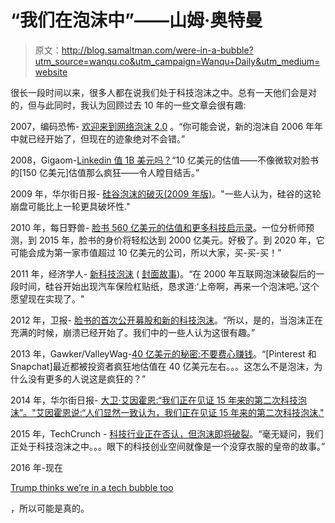 # “我们在泡沫中”——山姆·奥特曼

> 原文：<http://blog.samaltman.com/were-in-a-bubble?utm_source=wanqu.co&utm_campaign=Wanqu+Daily&utm_medium=website>

很长一段时间以来，很多人都在说我们处于科技泡沫之中。总有一天他们会是对的，但与此同时，我认为回顾过去 10 年的一些文章会很有趣:

2007，编码恐怖- [欢迎来到网络泡沫 2.0](https://blog.codinghorror.com/welcome-to-dot-com-bubble-20/) 。“你可能会说，新的泡沫自 2006 年年中就已经开始了，但现在的迹象绝对不会错。”

2008，Gigaom-[Linkedin 值 1B 美元吗？](https://gigaom.com/2008/06/17/is-linkedin-worth-1-billion/)“10 亿美元的估值——不像微软对脸书的[150 亿美元]估值那么疯狂——令人瞠目结舌。”

2009 年，华尔街日报- [硅谷泡沫的破灭(2009 年版)](http://blogs.wsj.com/independentstreet/2009/02/12/the-bursting-of-the-silicon-valley-bubble-2009-edition/)。"一些人认为，硅谷的这轮崩盘可能比上一轮更具破坏性."

2010 年，每日野兽- [脸书 560 亿美元的估值和更多科技启示录](http://www.thedailybeast.com/articles/2010/12/17/facebooks-56-billion-valuation-and-more-signs-of-the-tech-apocalypse.html)。一位分析师预测，到 2015 年，脸书的身价将轻松达到 2000 亿美元。好极了。到 2020 年，它可能会成为第一家市值超过 10 亿美元的公司，所以大家，买-买-买！”

2011 年，经济学人- [新科技泡沫](http://www.economist.com/node/18681576) ( [封面故事](http://www.economist.com/printedition/2011-05-14))。“在 2000 年互联网泡沫破裂后的一段时间，硅谷开始出现汽车保险杠贴纸，恳求道:‘上帝啊，再来一个泡沫吧。’这个愿望现在实现了。"

2012 年，卫报- [脸书的首次公开募股和新的科技泡沫](http://www.theguardian.com/commentisfree/cifamerica/2012/may/18/facebook-ipo-new-tech-bubble)。“所以，是的，当泡沫正在充满的时候，崩溃已经开始了。我们中的一些人认为这很有趣。”

2013 年，Gawker/ValleyWag-[40 亿美元的秘密:不要费心赚钱](http://valleywag.gawker.com/the-4-billion-secret-dont-bother-making-any-money-1456386490)。“[Pinterest 和 Snapchat]最近都被投资者疯狂地估值在 40 亿美元左右。。。这怎么不是泡沫，为什么没有更多的人说这是疯狂的？”

2014 年，华尔街日报- [大卫·艾因霍恩:“我们正在见证 15 年来的第二次科技泡沫”。"艾因霍恩说:“人们显然一致认为，我们正在见证 15 年来的第二次科技泡沫."](http://blogs.wsj.com/moneybeat/2014/04/22/david-einhorn-we-are-witnessing-our-second-tech-bubble-in-15-years/)

2015 年，TechCrunch - [科技行业正在否认，但泡沫即将破裂](http://techcrunch.com/2015/06/26/the-tech-industry-is-in-denial-but-the-bubble-is-about-to-burst/)。“毫无疑问，我们正处于科技泡沫之中。。。眼下的科技创业空间就像是一个没穿衣服的皇帝的故事。”

2016 年-现在

[Trump thinks we’re in a tech bubble too](http://www.reuters.com/article/us-usa-election-trump-excerpts-idUSKCN0Y82OJ)

，所以可能是真的。
